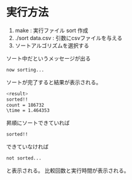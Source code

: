# 実行方法
1. make : 実行ファイル sort 作成
2. ./sort data.csv : 引数にcsvファイルを与える
3. ソートアルゴリズムを選択する

ソート中だというメッセージが出る
```bash
now sorting...
```

ソートが完了すると結果が表示される。

```bash
<result>
sorted!!
count = 186732
\time = 1.464353
```
昇順にソートできていれば
```bash
sorted!!
```
できていなければ
```bash
not sorted...
```
と表示される。
比較回数と実行時間が表示される。
